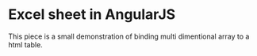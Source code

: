 # Excel sheet in AngularJS
This piece is a small demonstration of binding multi dimentional array to a html table.
